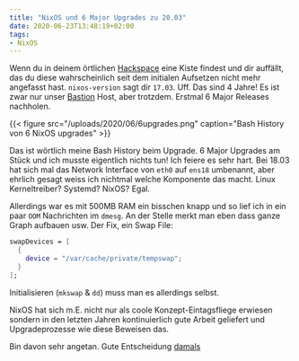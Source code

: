 ```yaml
---
title: "NixOS und 6 Major Upgrades zu 20.03"
date: 2020-06-23T13:48:19+02:00
tags:
- NixOS
---
```


Wenn du in deinem örtlichen [Hackspace](https://k4cg.org) eine Kiste findest und dir auffällt,
das du diese wahrscheinlich seit dem initialen Aufsetzen nicht mehr angefasst
hast. `nixos-version` sagt dir `17.03`. Uff. Das sind 4 Jahre! Es ist zwar
nur unser [Bastion](https://en.wikipedia.org/wiki/Bastion_host) Host, aber
trotzdem. Erstmal 6 Major Releases nachholen.

<!--more-->

{{< figure src="/uploads/2020/06/6upgrades.png" caption="Bash History von 6 NixOS upgrades" >}}

Das ist wörtlich meine Bash History beim Upgrade. 6 Major Upgrades am Stück
und ich musste eigentlich nichts tun! Ich feiere es sehr hart. Bei 18.03 hat
sich mal das Network Interface von `eth0` auf `ens18` umbenannt, aber ehrlich
gesagt weiss ich nichtmal welche Komponente das macht. Linux Kerneltreiber?
Systemd? NixOS? Egal.

Allerdings war es mit 500MB RAM ein bisschen knapp und so lief ich in ein
paar `OOM` Nachrichten im `dmesg`. An der Stelle merkt man eben dass ganze
Graph aufbauen usw. Der Fix, ein Swap File:

```nix
swapDevices = [
  {
    device = "/var/cache/private/tempswap";
  }
];
```
Initialisieren (`mkswap` & `dd`) muss man es allerdings selbst.

NixOS hat  sich m.E. nicht nur als coole Konzept-Eintagsfliege erwiesen
sondern in den letzten Jahren kontinuierlich gute Arbeit geliefert und
Upgradeprozesse wie diese Beweisen das.

Bin davon sehr angetan. Gute Entscheidung [damals](/blog/2015/09/05/nixos/)
